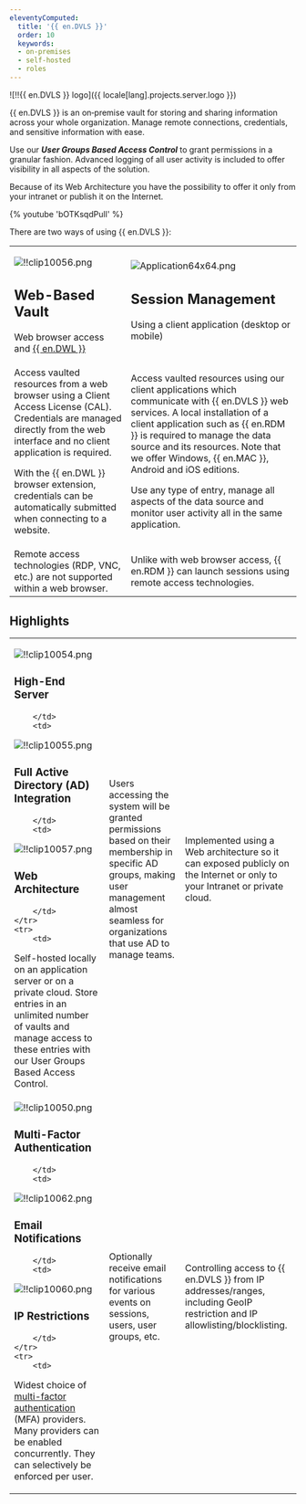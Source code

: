 ```yaml
---
eleventyComputed:
  title: '{{ en.DVLS }}'
  order: 10
  keywords:
  - on-premises
  - self-hosted
  - roles
---
```

![!!{{ en.DVLS }} logo]({{ locale[lang].projects.server.logo }})

{{ en.DVLS }} is an on‑premise vault for storing and sharing information across your whole organization. Manage remote connections, credentials, and sensitive information with ease.  

Use our ***User Groups Based Access Control*** to grant permissions in a granular fashion. Advanced logging of all user activity is included to offer visibility in all aspects of the solution.  

Because of its Web Architecture you have the possibility to offer it only from your intranet or publish it on the Internet.  

{% youtube 'bOTKsqdPulI' %}  

There are two ways of using {{ en.DVLS }}: 

<table>
	<tr>
		<td>

![!!clip10056.png](https://webdevolutions.azureedge.net/docs/en/server/clip10056.png)  

## Web-Based Vault  

Web browser access and [{{ en.DWL }}](/server/dwl/overview/) 
		</td>
		<td>
![Application64x64.png](https://webdevolutions.azureedge.net/docs/common/Application64x64.png)  

## Session Management  

Using a client application (desktop or mobile) 
		</td>
	</tr>
	<tr>
		<td>
Access vaulted resources from a web browser using a Client Access License (CAL). Credentials are managed directly from the web interface and no client application is required.  

With the {{ en.DWL }} browser extension, credentials can be automatically submitted when connecting to a website. 
		</td>
		<td>
Access vaulted resources using our client applications which communicate with {{ en.DVLS }} web services. A local installation of a client application such as {{ en.RDM }} is required to manage the data source and its resources. Note that we offer Windows, {{ en.MAC }}, Android and iOS editions.  

Use any type of entry, manage all aspects of the data source and monitor user activity all in the same application. 
		</td>
	</tr>
	<tr>
		<td>
Remote access technologies (RDP, VNC, etc.) are not supported within a web browser. 
		</td>
		<td>
Unlike with web browser access, {{ en.RDM }} can launch sessions using remote access technologies. 
		</td>
	</tr>
</table>

## Highlights

<table>
	<tr>
		<td>

![!!clip10054.png](https://webdevolutions.azureedge.net/docs/en/server/clip10054.png)  

### High-End Server 
		</td>
		<td>
![!!clip10055.png](https://webdevolutions.azureedge.net/docs/en/server/clip10055.png)  

### Full Active Directory (AD) Integration 
		</td>
		<td>
![!!clip10057.png](https://webdevolutions.azureedge.net/docs/en/server/clip10057.png)  

### Web Architecture 
		</td>
	</tr>
	<tr>
		<td>
Self-hosted locally on an application server or on a private cloud. Store entries in an unlimited number of vaults and manage access to these entries with our User Groups Based Access Control. 
		</td>
		<td>
Users accessing the system will be granted permissions based on their membership in specific AD groups, making user management almost seamless for organizations that use AD to manage teams. 
		</td>
		<td>
Implemented using a Web architecture so it can exposed publicly on the Internet or only to your Intranet or private cloud. 
		</td>
	</tr>
	<tr>
		<td>
![!!clip10050.png](https://webdevolutions.azureedge.net/docs/en/server/clip10050.png)  

### Multi-Factor Authentication 
		</td>
		<td>
![!!clip10062.png](https://webdevolutions.azureedge.net/docs/en/server/clip10062.png)  

### Email Notifications 
		</td>
		<td>
![!!clip10060.png](https://webdevolutions.azureedge.net/docs/en/server/clip10060.png)  

### IP Restrictions 
		</td>
	</tr>
	<tr>
		<td>

Widest choice of [multi-factor authentication](/server/web-interface/administration/configuration/server-settings/security/two-factor/) (MFA) providers. Many providers can be enabled concurrently. They can selectively be enforced per user. 
		</td>
		<td>
Optionally receive email notifications for various events on sessions, users, user groups, etc. 
		</td>
		<td>
Controlling access to {{ en.DVLS }} from IP addresses/ranges, including GeoIP restriction and IP allowlisting/blocklisting. 
		</td>
	</tr>
</table>
